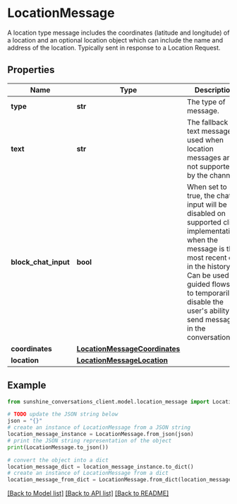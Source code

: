 # LocationMessage

A location type message includes the coordinates (latitude and longitude) of a location and an optional location object which can include the name and address of the location. Typically sent in response to a Location Request.

## Properties

Name | Type | Description | Notes
------------ | ------------- | ------------- | -------------
**type** | **str** | The type of message. | [default to 'location']
**text** | **str** | The fallback text message used when location messages are not supported by the channel. | [optional] [readonly] 
**block_chat_input** | **bool** | When set to true, the chat input will be disabled on supported client implementations when the message is the most recent one in the history. Can be used for guided flows or to temporarily disable the user&#39;s ability to send messages in the conversation. | [optional] 
**coordinates** | [**LocationMessageCoordinates**](LocationMessageCoordinates.md) |  | 
**location** | [**LocationMessageLocation**](LocationMessageLocation.md) |  | [optional] 

## Example

```python
from sunshine_conversations_client.model.location_message import LocationMessage

# TODO update the JSON string below
json = "{}"
# create an instance of LocationMessage from a JSON string
location_message_instance = LocationMessage.from_json(json)
# print the JSON string representation of the object
print(LocationMessage.to_json())

# convert the object into a dict
location_message_dict = location_message_instance.to_dict()
# create an instance of LocationMessage from a dict
location_message_from_dict = LocationMessage.from_dict(location_message_dict)
```
[[Back to Model list]](../README.md#documentation-for-models) [[Back to API list]](../README.md#documentation-for-api-endpoints) [[Back to README]](../README.md)


